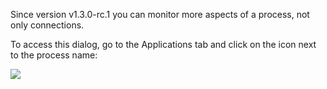 Since version v1.3.0-rc.1 you can monitor more aspects of a process, not only connections.

To access this dialog, go to the Applications tab and click on the icon next to the process name:

![](https://github.com/evilsocket/opensnitch/assets/2742953/36264028-e790-4ab2-914b-010d3318fc1d)
